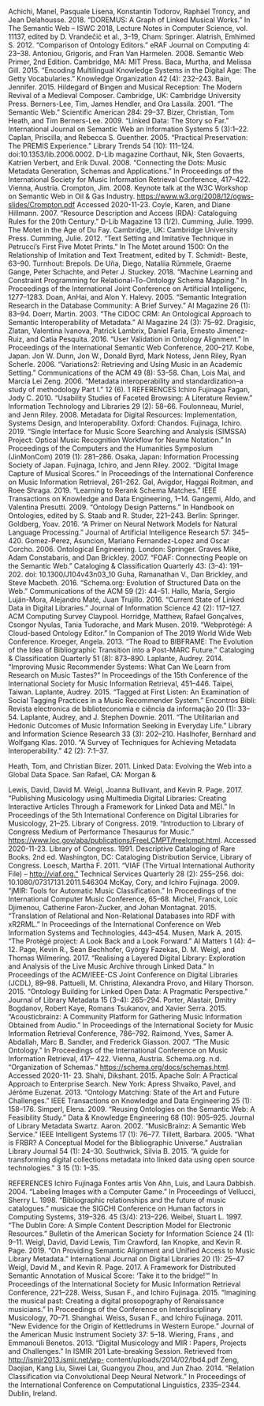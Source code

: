 Achichi, Manel, Pasquale Lisena, Konstantin Todorov, Raphäel Troncy, and Jean Delahousse. 2018. “DOREMUS: A Graph of Linked Musical Works.” In The Semantic Web – ISWC 2018, Lecture Notes in Computer Science, vol. 11137, edited by D. Vrandečić et al., 3–19, Cham: Springer.
Alatrish, Emhimed S. 2012. “Comparison of Ontology Editors.” eRAF Journal on Computing 4: 23–38. Antoniou, Grigoris, and Fran Van Harmelen. 2008. Semantic Web Primer, 2nd Edition. Cambridge, MA:
MIT Press.
Baca, Murtha, and Melissa Gill. 2015. “Encoding Multilingual Knowledge Systems in the Digital Age:
The Getty Vocabularies.” Knowledge Organization 42 (4): 232–243.
Bain, Jennifer. 2015. Hildegard of Bingen and Musical Reception: The Modern Revival of a Medieval
Composer. Cambridge, UK: Cambridge University Press.
Berners-Lee, Tim, James Hendler, and Ora Lassila. 2001. “The Semantic Web.” Scientific American
284: 29–37.
Bizer, Christian, Tom Heath, and Tim Berners-Lee. 2009. “Linked Data: The Story so Far.” International Journal on Semantic Web an Information Systems 5 (3):1–22.
Caplan, Priscilla, and Rebecca S. Guenther. 2005. “Practical Preservation: The PREMIS Experience.” Library Trends 54 (10): 111–124. doi:10.1353/lib.2006.0002.
D-Lib magazine
Corthaut, Nik, Sten Govaerts, Katrien Verbert, and Erik Duval. 2008. “Connecting the Dots: Music Metadata Generation, Schemas and Applications.” In Proceedings of the International Society for Music Information Retrieval Conference, 417–422. Vienna, Austria.
Crompton, Jim. 2008. Keynote talk at the W3C Workshop on Semantic Web in Oil & Gas Industry. https://www.w3.org/2008/12/ogws-slides/Crompton.pdf Accessed 2020-11-23.
Coyle, Karen, and Diane Hillmann. 2007. “Resource Description and Access (RDA): Cataloguing Rules for the 20th Century.” D-Lib Magazine 13 (1/2).
Cumming, Julie. 1999. The Motet in the Age of Du Fay. Cambridge, UK: Cambridge University Press.
Cumming, Julie. 2012. “Text Setting and Imitative Technique in Petrucci’s First Five Motet Prints.” In The Motet around 1500: On the Relationship of Imitation and Text Treatment, edited by T. Schmidt- Beste, 63–90. Turnhout: Brepols.
De Uña, Diego, Nataliia Rümmele, Graeme Gange, Peter Schachte, and Peter J. Stuckey. 2018. “Machine Learning and Constraint Programming for Relational-To-Ontology Schema Mapping.” In Proceedings of the International Joint Conference on Artificial Intelligenc, 1277–1283.
Doan, AnHai, and Alon Y. Halevy. 2005. “Semantic Integration Research in the Database Community: A Brief Survey.” AI Magazine 26 (1): 83–94.
Doerr, Martin. 2003. “The CIDOC CRM: An Ontological Approach to Semantic Interoperability of Metadata.” AI Magazine 24 (3): 75–92.
Dragisic, Zlatan, Valentina Ivanova, Patrick Lambrix, Daniel Faria, Ernesto Jimenez-Ruiz, and Catia Pesquita. 2016. “User Validation in Ontology Alignment.” In Proceedings of the International Semantic Web Conference, 200–217. Kobe, Japan.
Jon W. Dunn, Jon W., Donald Byrd, Mark Notess, Jenn Riley, Ryan Scherle. 2006. “Variations2: Retrieving and Using Music in an Academic Setting.” Communications of the ACM 49 (8): 53–58.
 Chan, Lois Mai, and Marcia Lei Zeng. 2006. “Metadata interoperability and standardization–a study of
  methodology Part I.”
12 (6).
 1
REFERENCES Ichiro Fujinaga
Fagan, Jody C. 2010. “Usability Studies of Faceted Browsing: A Literature Review.” Information Technology and Libraries 29 (2): 58–66.
Foulonneau, Muriel, and Jenn Riley. 2008. Metadata for Digital Resources: Implementation, Systems Design, and Interoperability. Oxford: Chandos.
Fujinaga, Ichiro. 2019. “Single Interface for Music Score Searching and Analysis (SIMSSA) Project: Optical Music Recognition Workflow for Neume Notation.” In Proceedings of the Computers and the Humanities Symposium (JinMonCom) 2019 (1): 281–286. Osaka, Japan: Information Processing Society of Japan.
Fujinaga, Ichiro, and Jenn Riley. 2002. “Digital Image Capture of Musical Scores.” In Proceedings of the International Conference on Music Information Retrieval, 261–262.
Gal, Avigdor, Haggai Roitman, and Roee Shraga. 2019. “Learning to Rerank Schema Matches.” IEEE Transactions on Knowledge and Data Engineering, 1–14.
Gangemi, Aldo, and Valentina Presutti. 2009. “Ontology Design Patterns.” In Handbook on Ontologies, edited by S. Staab and R. Studer, 221–243. Berlin: Springer.
Goldberg, Yoav. 2016. “A Primer on Neural Network Models for Natural Language Processing.” Journal of Artificial Intelligence Research 57: 345–420.
Gomez-Perez, Asuncion, Mariano Fernandez-Lopez and Oscar Corcho. 2006. Ontological Engineering. London: Springer.
Graves Mike, Adam Constabaris, and Dan Brickley. 2007. “FOAF: Connecting People on the Semantic Web.” Cataloging & Classification Quarterly 43: (3–4): 191–202. doi: 10.1300/J104v43n03_10
Guha, Ramanathan V., Dan Brickley, and Steve Macbeth. 2016. “Schema.org: Evolution of Structured Data on the Web.” Communications of the ACM 59 (2): 44–51.
Hallo, María, Sergio Luján-Mora, Alejandro Maté, Juan Trujillo. 2016. “Current State of Linked Data in Digital Libraries.” Journal of Information Science 42 (2): 117–127.
ACM Computing Survey
Claypool.
Horridge, Matthew, Rafael Gonçalves, Csongor Nyulas, Tania Tudorache, and Mark Musen. 2019. “Webprotégé: A Cloud-based Ontology Editor.” In Companion of The 2019 World Wide Web Conference.
Kroeger, Angela. 2013. “The Road to BIBFRAME: The Evolution of the Idea of Bibliographic Transition into a Post-MARC Future.” Cataloging & Classification Quarterly 51 (8): 873–890.
Laplante, Audrey. 2014. “Improving Music Recommender Systems: What Can We Learn from Research on Music Tastes?” In Proceedings of the 15th Conference of the International Society for Music Information Retrieval, 451–446. Taipei, Taiwan.
Laplante, Audrey. 2015. “Tagged at First Listen: An Examination of Social Tagging Practices in a Music Recommender System.” Encontros Bibli: Revista electronica de biblioteconomia e ciência da informação 20 (1): 33–54.
Laplante, Audrey, and J. Stephen Downie. 2011. “The Utilitarian and Hedonic Outcomes of Music Information Seeking in Everyday Life.” Library and Information Science Research 33 (3): 202–210.
 Haslhofer, Bernhard and Wolfgang Klas. 2010. “A Survey of Techniques for Achieving Metadata Interoperability.” 42 (2): 7:1–37.

 Heath, Tom, and Christian Bizer. 2011. Linked Data: Evolving the Web into a Global Data Space. San Rafael, CA: Morgan &

Lewis, David, David M. Weigl, Joanna Bullivant, and Kevin R. Page. 2017. “Publishing Musicology using Multimedia Digital Libraries: Creating Interactive Articles Through a Framework for Linked Data and MEI.” In Proceedings of the 5th International Conference on Digital Libraries for Musicology, 21–25.
Library of Congress. 2019. “Introduction to Library of Congress Medium of Performance Thesaurus for Music.” https://www.loc.gov/aba/publications/FreeLCMPT/freelcmpt.html. Accessed 2020-11-23.
Library of Congress. 1991. Descriptive Cataloging of Rare Books. 2nd ed. Washington, DC: Cataloging Distribution Service, Library of Congress.
Loesch, Martha F. 2011. “VIAF (The Virtual International Authority File) – http://viaf.org.” Technical Services Quarterly 28 (2): 255–256. doi: 10.1080/07317131.2011.546304
McKay, Cory, and Ichiro Fujinaga. 2009. “jMIR: Tools for Automatic Music Classification.” In Proceedings of the International Computer Music Conference, 65–68.
Michel, Franck, Loïc Djimenou, Catherine Faron-Zucker, and Johan Montagnat. 2015. “Translation of Relational and Non-Relational Databases into RDF with xR2RML.” In Proceedings of the International Conference on Web Information Systems and Technologies, 443–454.
Musen, Mark A. 2015. “The Protégé project: A Look Back and a Look Forward.” AI Matters 1 (4): 4– 12.
Page, Kevin R., Sean Bechhofer, György Fazekas, D. M. Weigl, and Thomas Wilmering. 2017. “Realising a Layered Digital Library: Exploration and Analysis of the Live Music Archive through Linked Data.” In Proceedings of the ACM/IEEE-CS Joint Conference on Digital Libraries (JCDL), 89–98.
Pattuelli, M. Christina, Alexandra Provo, and Hilary Thorson. 2015. “Ontology Building for Linked Open Data: A Pragmatic Perspective.” Journal of Library Metadata 15 (3–4): 265–294.
Porter, Alastair, Dmitry Bogdanov, Robert Kaye, Romans Tsukanov, and Xavier Serra. 2015. “Acousticbrainz: A Community Platform for Gathering Music Information Obtained from Audio.” In Proceedings of the International Society for Music Information Retrieval Conference, 786–792.
Raimond, Yves, Samer A. Abdallah, Marc B. Sandler, and Frederick Giasson. 2007. “The Music Ontology.” In Proceedings of the International Conference on Music Information Retrieval, 417– 422. Vienna, Austria.
Schema.org. n.d. “Organization of Schemas.” https://schema.org/docs/schemas.html. Accessed 2020-11- 23.
Shahi, Dikshant. 2015. Apache Solr: A Practical Approach to Enterprise Search. New York: Apress Shvaiko, Pavel, and Jérôme Euzenat. 2013. “Ontology Matching: State of the Art and Future
Challenges.” IEEE Transactions on Knowledge and Data Engineering 25 (1): 158–176. Simperl, Elena. 2009. “Reusing Ontologies on the Semantic Web: A Feasibility Study.” Data &
Knowledge Engineering 68 (10): 905–925.
Journal of Library Metadata
Swartz. Aaron. 2002. “MusicBrainz: A Semantic Web Service.” IEEE Intelligent Systems 17 (1): 76–77.
Tillett, Barbara. 2005. “What is FRBR? A Conceptual Model for the Bibliographic Universe.” Australian Library Journal 54 (1): 24–30.
   Southwick, Silvia B. 2015. “A guide for transforming digital collections metadata into linked data using
  open source technologies.”
3
15 (1): 1–35.

REFERENCES Ichiro Fujinaga
 Fontes artis Von Ahn, Luis, and Laura Dabbish. 2004. “Labeling Images with a Computer Game.” In Proceedings of
Vellucci, Sherry L. 1998. “Bibliographic relationships and the future of music catalogues.”
 musicae
the SIGCHI Conference on Human factors in Computing Systems, 319–326.
45 (3/4): 213–226.
Weibel, Stuart L. 1997. “The Dublin Core: A Simple Content Description Model for Electronic Resources.” Bulletin of the American Society for Information Science 24 (1): 9–11.
Weigl, David, David Lewis, Tim Crawford, Ian Knopke, and Kevin R. Page. 2019. “On Providing Semantic Alignment and Unified Access to Music Library Metadata.” International Journal on Digital Libraries 20 (1): 25–47
Weigl, David M., and Kevin R. Page. 2017. A Framework for Distributed Semantic Annotation of Musical Score: ‘Take it to the bridge!’” In Proceedings of the International Society for Music Information Retrieval Conference, 221–228.
Weiss, Susan F., and Ichiro Fujinaga. 2015. “Imagining the musical past: Creating a digital prosopography of Renaissance musicians.” In Proceedings of the Conference on Interdisciplinary Musicology, 70–71. Shanghai.
Weiss, Susan F., and Ichiro Fujinaga. 2011. “New Evidence for the Origin of Kettledrums in Western Europe.” Journal of the American Music Instrument Society 37: 5–18.
Wiering, Frans , and Emmanouli Benetos. 2013. “Digital Musicology and MIR : Papers, Projects and Challenges.” In ISMIR 201 Late-breaking Session. Retrieved from http://ismir2013.ismir.net/wp- content/uploads/2014/02/lbd4.pdf
Zeng, Daojian, Kang Liu, Siwei Lai, Guangyou Zhou, and Jun Zhao. 2014. “Relation Classification via Convolutional Deep Neural Network.” In Proceedings of the International Conference on Computational Linguistics, 2335–2344. Dublin, Ireland.